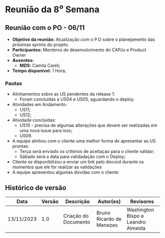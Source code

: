 # Reunião da 8⁰ Semana

## **Reunião com o PO - 06/11**

- **Objetivo da reunião:** Atualização com o P.O sobre o planejamento das próximas sprints do projeto.
- **Participantes:** Membros de desenvolvimento do CAPJu e Product Owner
- **Ausentes:**
    - **MDS:** Camila Careli;
- **Tempo disponível:** 1 Hora;

### Pautas 

- Alinhamentos sobre as US pendentes da release 1:
    - Foram concluídas a US04 e US05, aguardando o deploy.
- Atividades em Andamento:
    - US11;
    - US12;
- Atividade concluídas:
    - US10 - precisa de algumas alterações que devem ser realizadas em uma nova issue para isso;
    - US09.
- A equipe alinhou com o cliente uma melhor forma de apresentar as US prontas:
    - Terça será enviado os critérios de aceitaçao para o cliente validar;
    - Sábado será a data para validadação com o Deploy;
- Cliente se disponibilizou a enviar um link pelo discord durante os momentos que ele for realizar as validações
- A equipe apresentou algumas dúvidas com o cliente

## Histórico de versão
| Data | Versão | Descrição | Autor(es) | Revisores |
| ---- | ---- | ---- | ---- | ---- |
| 13/11/2023 | 1.0 | Criação do Documento | Bruno Ricardo de Menezes | Washington Bispo e Leandro Almeida |